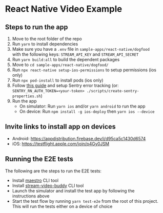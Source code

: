 # React Native Video Example

## Steps to run the app

1. Move to the root folder of the repo
2. Run `yarn` to install dependencies
3. Make sure you have a `.env` file in `sample-apps/react-native/dogfood` with the following keys: `STREAM_API_KEY`
   and `STREAM_API_SECRET`
4. Run `yarn build:all` to build the dependent packages
5. Move to `cd sample-apps/react-native/dogfood/`
6. Run `npx react-native setup-ios-permissions` to setup permissions (ios only)
7. Run `npx pod-install` to install pods (ios only)
8. Follow [this guide](https://www.notion.so/stream-wiki/Video-dogfood-app-8fd4b72b2ac9495eb55872f5a70b5f6d) and setup
   Sentry error tracking (or: `SENTRY_RN_AUTH_TOKEN=<your-token> ./scripts/create-sentry-properties.sh`)
9. Run the app 
   - On simulator: Run `yarn ios` and/or `yarn android` to run the app 
   - On device: Run `npm install -g ios-deploy` then `yarn ios --device`

## Invite links to install app on devices

- Android: <https://appdistribution.firebase.dev/i/d95ca5c1430d6574>
- iOS: <https://testflight.apple.com/join/p4Gy0JSM>

## Running the E2E tests

The following are the steps to run the E2E tests:

- Install [maestro](https://github.com/mobile-dev-inc/maestro) CLI tool
- Install [stream-video-buddy](https://github.com/GetStream/stream-video-buddy) CLI tool
- Launch the simulator and install the test app by following the instructions above
- Start the test flow by running `yarn test-e2e` from the root of this project. This will run the tests either on a device of choice
